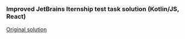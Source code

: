 ### Improved JetBrains Iternship test task solution (Kotlin/JS, React)
[Original solution](https://github.com/alexarlord-boop/jb-intern)
